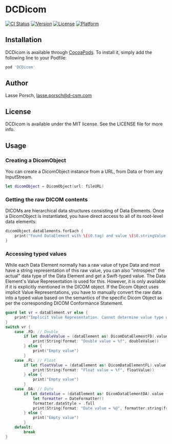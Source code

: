 # DCDicom

[![CI Status](https://img.shields.io/travis/lasseporsch/DCDicom.svg?style=flat)](https://travis-ci.org/lasseporsch/DCDicom)
[![Version](https://img.shields.io/cocoapods/v/DCDicom.svg?style=flat)](https://cocoapods.org/pods/DCDicom)
[![License](https://img.shields.io/cocoapods/l/DCDicom.svg?style=flat)](https://cocoapods.org/pods/DCDicom)
[![Platform](https://img.shields.io/cocoapods/p/DCDicom.svg?style=flat)](https://cocoapods.org/pods/DCDicom)

## Installation

DCDicom is available through [CocoaPods](https://cocoapods.org). To install
it, simply add the following line to your Podfile:

```ruby
pod 'DCDicom'
```

## Author

Lasse Porsch, lasse.porsch@d-csm.com

## License

DCDicom is available under the MIT license. See the LICENSE file for more info.

## Usage

### Creating a DicomObject
You can create a DicomObject instance from a URL, from Data or from any InputStream.
```swift
let dicomObject = DicomObject(url: fileURL)
```

### Getting the raw DICOM contents
DICOMs are hierarchical data structures consisting of Data Elements. Once a DicomObject is instantiated, 
you have direct access to all of its root-level data elements:
```swift
dicomObject.dataElements.forEach {
    print("Found DataElement with \($0.tag) and value \($0.stringValue)")
}
```

### Accessing typed values
While each Data Element normally has a raw value of type Data and most have a string representation of this raw value, 
you can also "introspect" the actual" data type of the Data Element and get a Swift-typed value. 
The Data Element's Value Representation is used for this. However, it is only available if it is explicitly mentioned in the DICOM object. 
If the Dicom Object uses implicit Value Representations, you have to manually convert the raw data into a typed value based on the semantics 
of the specific Dicom Object as per the corresponding DICOM Conformance Statement.
```swift
guard let vr = dataElement.vr else {
    print("Implicit Value Representation. Cannot determine value type without more context")
}
switch vr {
    case .FD: // Double
        if let doubleValue = (dataElement as! DicomDataElementFD).value {
            print(String(format: "Double value = %f", doubleValue))
        } else {
            print("Empty value")
        }
    case .FL: // Float
        if let floatValue = (dataElement as! DicomDataElementFL).value {
            print(String(format: "Float value = %f", floatValue))
        } else {
            print("Empty value")
        }
    case .DA: // Date
        if let dateValue = (dataElement as! DicomDataElementDA).value {
            let formatter = DateFormatter()
            formatter.dateStyle = .full
            print(String(format: "Date value = %@", formatter.string(from: dateValue)))
        } else {
            print("Empty value")
        }
    default:
        break
}
```
